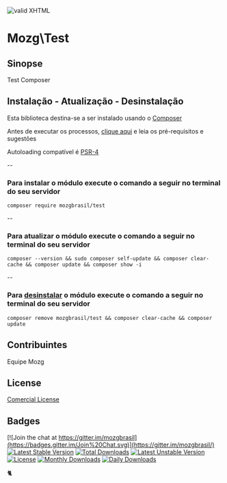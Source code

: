 [checkmark]: https://raw.githubusercontent.com/mozgbrasil/mozgbrasil.github.io/master/assets/images/logos/logo_32_32.png "MOZG"
![valid XHTML][checkmark]

[composer]: https://packagist.org/packages/mozgbrasil/test
[psr4]: http://www.php-fig.org/psr/psr-4/
[requirements]: http://mozgbrasil.github.io/requirements/
[getcomposer]: https://getcomposer.org/
[uninstall-mods]: https://getcomposer.org/doc/03-cli.md#remove

# Mozg\Test

## Sinopse

Test Composer

## Instalação - Atualização - Desinstalação

Esta biblioteca destina-se a ser instalado usando o [Composer][getcomposer]

Antes de executar os processos, [clique aqui][requirements] e leia os pré-requisitos e sugestões

Autoloading compatível é [PSR-4][psr4]

--

### Para instalar o módulo execute o comando a seguir no terminal do seu servidor

	composer require mozgbrasil/test

-- 

### Para atualizar o módulo execute o comando a seguir no terminal do seu servidor

	composer --version && sudo composer self-update && composer clear-cache && composer update && composer show -i

--

### Para [desinstalar][uninstall-mods] o módulo execute o comando a seguir no terminal do seu servidor

	composer remove mozgbrasil/test && composer clear-cache && composer update

## Contribuintes

Equipe Mozg

## License

[Comercial License](LICENSE.txt)

## Badges

[![Join the chat at https://gitter.im/mozgbrasil](https://badges.gitter.im/Join%20Chat.svg)](https://gitter.im/mozgbrasil/)
[![Latest Stable Version](https://poser.pugx.org/mozgbrasil/test/v/stable)](https://packagist.org/packages/mozgbrasil/test)
[![Total Downloads](https://poser.pugx.org/mozgbrasil/test/downloads)](https://packagist.org/packages/mozgbrasil/test)
[![Latest Unstable Version](https://poser.pugx.org/mozgbrasil/test/v/unstable)](https://packagist.org/packages/mozgbrasil/test)
[![License](https://poser.pugx.org/mozgbrasil/test/license)](https://packagist.org/packages/mozgbrasil/test)
[![Monthly Downloads](https://poser.pugx.org/mozgbrasil/test/d/monthly)](https://packagist.org/packages/mozgbrasil/test)
[![Daily Downloads](https://poser.pugx.org/mozgbrasil/test/d/daily)](https://packagist.org/packages/mozgbrasil/test)

:cat2: